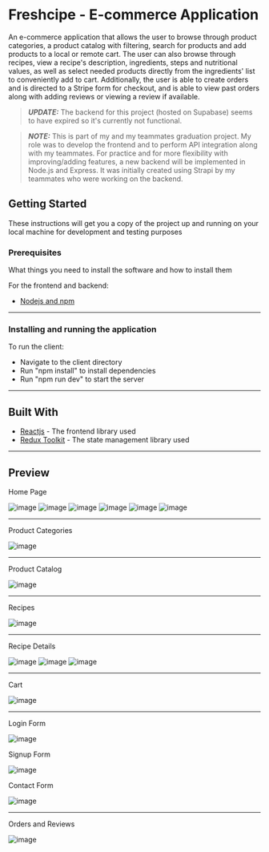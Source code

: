 # Freshcipe - E-commerce Application

An e-commerce application that allows the user to browse through product categories, a product catalog with filtering, search for products and add products to a local or remote cart. The user can also browse through recipes, view a recipe's description, ingredients, steps and nutritional values, as well as select needed products directly from the ingredients' list to conveniently add to cart. Additionally, the user is able to create orders and is directed to a Stripe form for checkout, and is able to view past orders along with adding reviews or viewing a review if available.

> **_UPDATE:_** The backend for this project (hosted on Supabase) seems to have expired so it's currently not functional.

 > **_NOTE:_**  This is part of my and my teammates graduation project. My role was to develop the frontend and to perform API integration along with my teammates. For practice and for more flexibility with improving/adding features, a new backend will be implemented in Node.js and Express. It was initially created using Strapi by my teammates who were working on the backend.


## Getting Started
These instructions will get you a copy of the project up and running on your local machine for development and testing purposes

### Prerequisites
What things you need to install the software and how to install them

For the frontend and backend:
- [Nodejs and npm](https://nodejs.org/en)

---

### Installing and running the application
To run the client:
- Navigate to the client directory
- Run "npm install" to install dependencies
- Run "npm run dev" to start the server

---

## Built With
* [Reactjs](https://react.dev/) - The frontend library used
* [Redux Toolkit](https://redux-toolkit.js.org/) - The state management library used

---

## Preview
Home Page

![image](https://github.com/NadaAlinour/freshcipe-react/assets/48387157/b1a3a177-c5e6-49c8-a686-05f24a59cfa5)
![image](https://github.com/NadaAlinour/freshcipe-react/assets/48387157/225a7545-efc6-4a87-a26a-fd83763035b8)
![image](https://github.com/NadaAlinour/freshcipe-react/assets/48387157/38055bf7-6260-4cc6-b948-528b99bc6451)
![image](https://github.com/NadaAlinour/freshcipe-react/assets/48387157/0754189c-7f26-431b-abf0-034cb1423eaa)
![image](https://github.com/NadaAlinour/freshcipe-react/assets/48387157/a3759a29-9984-4958-81ee-f9c477b20ff4)
![image](https://github.com/NadaAlinour/freshcipe-react/assets/48387157/7c0eeffd-68d5-4a28-a370-daf29fe53e9f)

---

Product Categories

![image](https://github.com/NadaAlinour/freshcipe-react/assets/48387157/8692c1ea-4e7a-4cdf-b4f2-8069a92fd186)


---

Product Catalog

![image](https://github.com/NadaAlinour/freshcipe-react/assets/48387157/cd164415-55d6-4100-a126-eaebb80be012)

---

Recipes

![image](https://github.com/NadaAlinour/freshcipe-react/assets/48387157/4d41efce-b509-46f8-91f8-2c2ed4297785)


---

Recipe Details

![image](https://github.com/NadaAlinour/freshcipe-react/assets/48387157/7961e72a-8768-45b3-a1f5-cc9c533e444c)
![image](https://github.com/NadaAlinour/freshcipe-react/assets/48387157/81401000-116b-4958-9ce1-dd9b12f1f0a8)
![image](https://github.com/NadaAlinour/freshcipe-react/assets/48387157/00c8fccb-5694-4e9c-a358-cb0fe6d2c761)


---

Cart

![image](https://github.com/NadaAlinour/freshcipe-react/assets/48387157/b7add49d-68ef-4645-b0f7-c3184d7c3306)

---

Login Form

![image](https://github.com/NadaAlinour/freshcipe-react/assets/48387157/dfbcd34f-fb49-4dc1-84de-b81d0e233edf)


Signup Form

![image](https://github.com/NadaAlinour/freshcipe-react/assets/48387157/04699656-e1c2-4635-9080-bb3bbe6acdbd)


Contact Form

![image](https://github.com/NadaAlinour/freshcipe-react/assets/48387157/28b3aa3f-ef34-44f6-9fce-3e43efc59c93)

---


Orders and Reviews

![image](https://github.com/NadaAlinour/freshcipe-react/assets/48387157/fd50ea22-0ce9-4fb1-92d3-f28544ada819)




